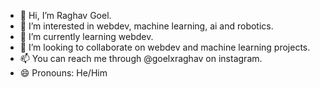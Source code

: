 - 👋 Hi, I’m Raghav Goel.
- 👀 I’m interested in webdev, machine learning, ai and robotics.
- 🌱 I’m currently learning webdev.
- 💞️ I’m looking to collaborate on webdev and machine learning projects.
- 📫 You can reach me through @goelxraghav on instagram.
- 😄 Pronouns: He/Him

<!---
goelxraghav/goelxraghav is a ✨ special ✨ repository because its `README.md` (this file) appears on your GitHub profile.
You can click the Preview link to take a look at your changes.
--->
